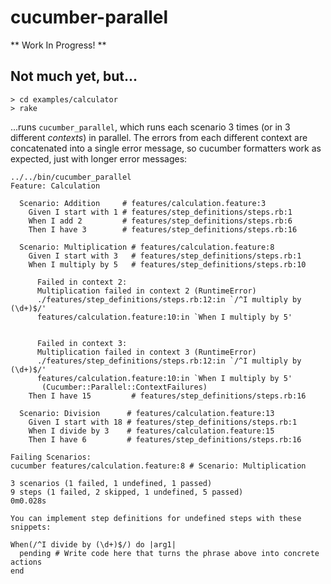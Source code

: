 # cucumber-parallel

** Work In Progress! **

## Not much yet, but...

```
> cd examples/calculator
> rake
```
...runs `cucumber_parallel`, which runs each scenario 3 times (or in 3 different
*contexts*) in parallel. The errors from each different context are concatenated
into a single error message, so cucumber formatters work as expected, just with
longer error messages:
```
../../bin/cucumber_parallel
Feature: Calculation

  Scenario: Addition     # features/calculation.feature:3
    Given I start with 1 # features/step_definitions/steps.rb:1
    When I add 2         # features/step_definitions/steps.rb:6
    Then I have 3        # features/step_definitions/steps.rb:16

  Scenario: Multiplication # features/calculation.feature:8
    Given I start with 3   # features/step_definitions/steps.rb:1
    When I multiply by 5   # features/step_definitions/steps.rb:10

      Failed in context 2:
      Multiplication failed in context 2 (RuntimeError)
      ./features/step_definitions/steps.rb:12:in `/^I multiply by (\d+)$/'
      features/calculation.feature:10:in `When I multiply by 5'


      Failed in context 3:
      Multiplication failed in context 3 (RuntimeError)
      ./features/step_definitions/steps.rb:12:in `/^I multiply by (\d+)$/'
      features/calculation.feature:10:in `When I multiply by 5'
       (Cucumber::Parallel::ContextFailures)
    Then I have 15         # features/step_definitions/steps.rb:16

  Scenario: Division      # features/calculation.feature:13
    Given I start with 18 # features/step_definitions/steps.rb:1
    When I divide by 3    # features/calculation.feature:15
    Then I have 6         # features/step_definitions/steps.rb:16

Failing Scenarios:
cucumber features/calculation.feature:8 # Scenario: Multiplication

3 scenarios (1 failed, 1 undefined, 1 passed)
9 steps (1 failed, 2 skipped, 1 undefined, 5 passed)
0m0.028s

You can implement step definitions for undefined steps with these snippets:

When(/^I divide by (\d+)$/) do |arg1|
  pending # Write code here that turns the phrase above into concrete actions
end
```
